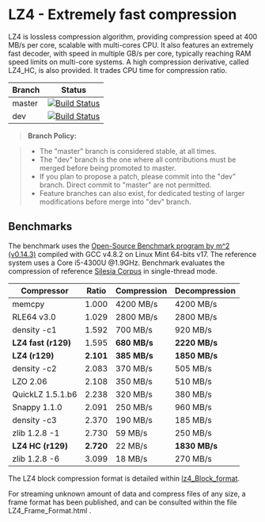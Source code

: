 LZ4 - Extremely fast compression
================================

LZ4 is lossless compression algorithm, providing compression speed at 400 MB/s per core, scalable with multi-cores CPU. It also features an extremely fast decoder, with speed in multiple GB/s per core, typically reaching RAM speed limits on multi-core systems.
A high compression derivative, called LZ4_HC, is also provided. It trades CPU time for compression ratio.

|Branch      |Status   |
|------------|---------|
|master      | [![Build Status](https://travis-ci.org/Cyan4973/lz4.svg?branch=master)](https://travis-ci.org/Cyan4973/lz4) |
|dev         | [![Build Status](https://travis-ci.org/Cyan4973/lz4.svg?branch=dev)](https://travis-ci.org/Cyan4973/lz4) |


> **Branch Policy:**

> - The "master" branch is considered stable, at all times.
> - The "dev" branch is the one where all contributions must be merged before being promoted to master.
>  - If you plan to propose a patch, please commit into the "dev" branch. Direct commit to "master" are not permitted.
> - Feature branches can also exist, for dedicated testing of larger modifications before merge into "dev" branch.

Benchmarks
-------------------------

The benchmark uses the [Open-Source Benchmark program by m^2 (v0.14.3)](http://encode.ru/threads/1371-Filesystem-benchmark?p=33548&viewfull=1#post33548) compiled with GCC v4.8.2 on Linux Mint 64-bits v17.
The reference system uses a Core i5-4300U @1.9GHz.
Benchmark evaluates the compression of reference [Silesia Corpus](http://sun.aei.polsl.pl/~sdeor/index.php?page=silesia) in single-thread mode.

|  Compressor       | Ratio   | Compression | Decompression |
|  ----------       | -----   | ----------- | ------------- |
|  memcpy           |  1.000  | 4200 MB/s   |   4200 MB/s   |
|  RLE64 v3.0       |  1.029  | 2800 MB/s   |   2800 MB/s   |
|  density -c1      |  1.592  |  700 MB/s   |    920 MB/s   |
|**LZ4 fast (r129)**|  1.595  |**680 MB/s** | **2220 MB/s** |
|**LZ4 (r129)**     |**2.101**|**385 MB/s** | **1850 MB/s** |
|  density -c2      |  2.083  |  370 MB/s   |    505 MB/s   |
|  LZO 2.06         |  2.108  |  350 MB/s   |    510 MB/s   |
|  QuickLZ 1.5.1.b6 |  2.238  |  320 MB/s   |    380 MB/s   |
|  Snappy 1.1.0     |  2.091  |  250 MB/s   |    960 MB/s   |
|  density -c3      |  2.370  |  190 MB/s   |    185 MB/s   |
|  zlib 1.2.8 -1    |  2.730  |   59 MB/s   |    250 MB/s   |
|**LZ4 HC (r129)**  |**2.720**|   22 MB/s   | **1830 MB/s** |
|  zlib 1.2.8 -6    |  3.099  |   18 MB/s   |    270 MB/s   |

The LZ4 block compression format is detailed within [lz4_Block_format](lz4_Block_format.md).

For streaming unknown amount of data and compress files of any size, a frame format has been published, and can be consulted within the file LZ4_Frame_Format.html .

